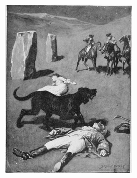 ![The hound of the Baskervilles: Another adventure of Sherlock Holmes by Doyle, Arthur Conan, Sir, 1859-1930. Page 24](p.24.jpg "There in the centre lay the unhappy maid where she had fallen.")
